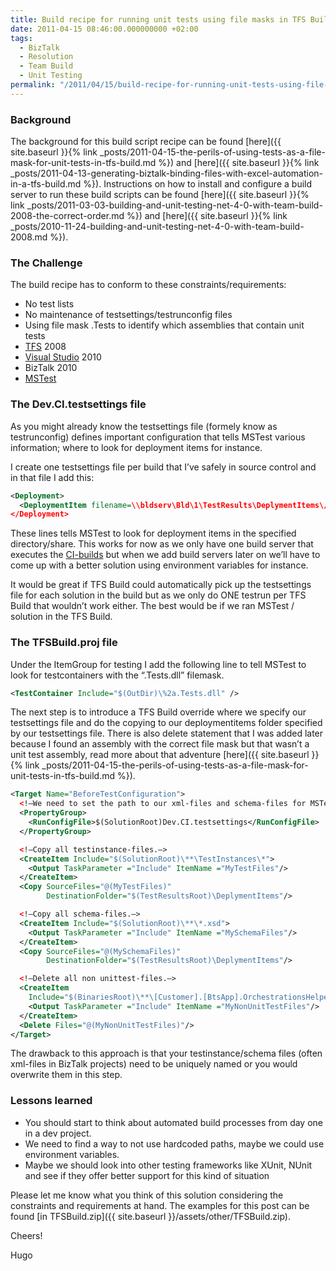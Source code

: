 ```yaml
---
title: Build recipe for running unit tests using file masks in TFS Build 2008
date: 2011-04-15 08:46:00.000000000 +02:00
tags:
  - BizTalk
  - Resolution
  - Team Build
  - Unit Testing
permalink: "/2011/04/15/build-recipe-for-running-unit-tests-using-file-masks-in-tfs-build-2008/"
---
```


### Background

The background for this build script recipe can be found [here]({{ site.baseurl }}{% link _posts/2011-04-15-the-perils-of-using-tests-as-a-file-mask-for-unit-tests-in-tfs-build.md %}) and [here]({{ site.baseurl }}{% link _posts/2011-04-13-generating-biztalk-binding-files-with-excel-automation-in-a-tfs-build.md %}). Instructions on how to install and configure a build server to run these build scripts can be found [here]({{ site.baseurl }}{% link _posts/2011-03-03-building-and-unit-testing-net-4-0-with-team-build-2008-the-correct-order.md %}) and [here]({{ site.baseurl }}{% link _posts/2010-11-24-building-and-unit-testing-net-4-0-with-team-build-2008.md %}).

### The Challenge

The build recipe has to conform to these constraints/requirements:

- No test lists
- No maintenance of testsettings/testrunconfig files
- Using file mask .Tests to identify which assemblies that contain unit tests
- [TFS](http://msdn.microsoft.com/en-us/vstudio/ff637362) 2008
- [Visual Studio](http://www.microsoft.com/visualstudio/en-us) 2010
- BizTalk 2010
- [MSTest](http://en.wikipedia.org/wiki/MSTest)

### The Dev.CI.testsettings file

As you might already know the testsettings file (formely know as testrunconfig) defines important configuration that tells MSTest various information; where to look for deployment items for instance.

I create one testsettings file per build that I’ve safely in source control and in that file I add this:

```xml
<Deployment>
  <DeploymentItem filename=\\bldserv\Bld\1\TestResults\DeplymentItems\/>
</Deployment>
```

These lines tells MSTest to look for deployment items in the specified directory/share. This works for now as we only have one build server that executes the [CI-builds](http://en.wikipedia.org/wiki/Continuous_integration) but when we add build servers later on we’ll have to come up with a better solution using environment variables for instance.

It would be great if TFS Build could automatically pick up the testsettings file for each solution in the build but as we only do ONE testrun per TFS Build that wouldn’t work either. The best would be if we ran MSTest / solution in the TFS Build.

### The TFSBuild.proj file

Under the ItemGroup for testing I add the following line to tell MSTest to look for testcontainers with the “.Tests.dll” filemask.

```xml
<TestContainer Include="$(OutDir)\%2a.Tests.dll" />
```

The next step is to introduce a TFS Build override where we specify our testsettings file and do the copying to our deploymentitems folder specified by our testsettings file. There is also delete statement that I was added later because I found an assembly with the correct file mask but that wasn’t a unit test assembly, read more about that adventure [here]({{ site.baseurl }}{% link _posts/2011-04-15-the-perils-of-using-tests-as-a-file-mask-for-unit-tests-in-tfs-build.md %}).

```xml
<Target Name="BeforeTestConfiguration">
  <!–We need to set the path to our xml-files and schema-files for MSTest to include this can only be done from one single testsettings-file.–>
  <PropertyGroup>
    <RunConfigFile>$(SolutionRoot)Dev.CI.testsettings</RunConfigFile>
  </PropertyGroup>

  <!–Copy all testinstance-files.–>
  <CreateItem Include="$(SolutionRoot)\**\TestInstances\*">
    <Output TaskParameter ="Include" ItemName ="MyTestFiles"/>
  </CreateItem>
  <Copy SourceFiles="@(MyTestFiles)"
        DestinationFolder="$(TestResultsRoot)\DeplymentItems"/>

  <!–Copy all schema-files.–>
  <CreateItem Include="$(SolutionRoot)\**\*.xsd">
    <Output TaskParameter ="Include" ItemName ="MySchemaFiles"/>
  </CreateItem>
  <Copy SourceFiles="@(MySchemaFiles)"
        DestinationFolder="$(TestResultsRoot)\DeplymentItems"/>

  <!–Delete all non unittest-files.–>
  <CreateItem
    Include="$(BinariesRoot)\**\[Customer].[BtsApp].OrchestrationsHelper.Tests.dll">
    <Output TaskParameter ="Include" ItemName ="MyNonUnitTestFiles"/>
  </CreateItem>
  <Delete Files="@(MyNonUnitTestFiles)"/>
</Target>
```

The drawback to this approach is that your testinstance/schema files (often xml-files in BizTalk projects) need to be uniquely named or you would overwrite them in this step.

### Lessons learned

- You should start to think about automated build processes from day one in a dev project.
- We need to find a way to not use hardcoded paths, maybe we could use environment variables.
- Maybe we should look into other testing frameworks like XUnit, NUnit and see if they offer better support for this kind of situation

Please let me know what you think of this solution considering the constraints and requirements at hand. The examples for this post can be found [in TFSBuild.zip]({{ site.baseurl }}/assets/other/TFSBuild.zip).

Cheers!

Hugo
